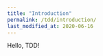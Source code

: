```yaml
---
title: "Introduction"
permalink: /tdd/introduction/
last_modified_at: 2020-06-16
---
```

Hello, TDD!
